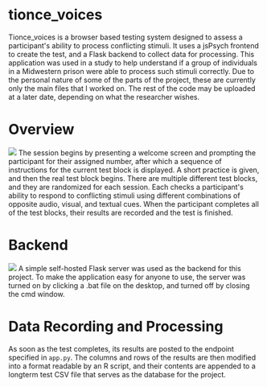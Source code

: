 # tionce_voices
Tionce_voices is a browser based testing system designed to assess a participant's ability to process conflicting stimuli. It uses a jsPsych frontend to create the test, and a Flask backend to collect data for processing. This application was used in a study to help understand if a group of individuals in a Midwestern prison were able to process such stimuli correctly. Due to the personal nature of some of the parts of the project, these are currently only the main files that I worked on. The rest of the code may be uploaded at a later date, depending on what the researcher wishes.


# Overview
<img src="images/welcome_screen.png" width="auto" height="auto"> 
The session begins by presenting a welcome screen and prompting the participant for their assigned number, after which a sequence of instructions for the current test block is displayed. A short practice is given, and then the real test block begins. There are multiple different test blocks, and they are randomized for each session. Each checks a participant's ability to respond to conflicting stimuli using different combinations of opposite audio, visual, and textual cues. When the participant completes all of the test blocks, their results are recorded and the test is finished.

# Backend
<img src="images/server_running.png" width="auto" height="auto">
A simple self-hosted Flask server was used as the backend for this project. To make the application easy for anyone to use, the server was turned on by clicking a .bat file on the desktop, and turned off by closing the cmd window.

# Data Recording and Processing
As soon as the test completes, its results are posted to the endpoint specified in <code>app.py</code>. The columns and rows of the results are then modified into a format readable by an R script, and their contents are appended to a longterm test CSV file that serves as the database for the project. 
